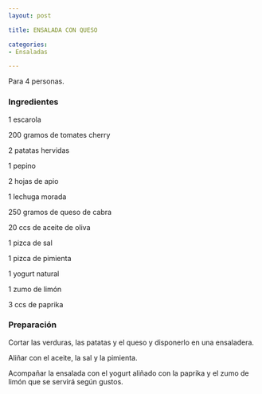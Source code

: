 ```yaml
---
layout: post

title: ENSALADA CON QUESO

categories:
- Ensaladas

---
```

Para 4 personas.

<h3>Ingredientes</h3>

1 escarola

200 gramos de tomates cherry

2 patatas hervidas

1 pepino

2 hojas de apio

1 lechuga morada

250 gramos de queso de cabra

20 ccs de aceite de oliva

1 pizca de sal

1 pizca de pimienta

1 yogurt natural

1 zumo de limón

3 ccs de paprika

<h3>Preparación</h3>

Cortar las verduras, las patatas y el queso y disponerlo en una ensaladera.

Aliñar con el aceite, la sal y la pimienta.

Acompañar la ensalada con el yogurt aliñado con la paprika y el zumo de limón que se servirá según gustos.

